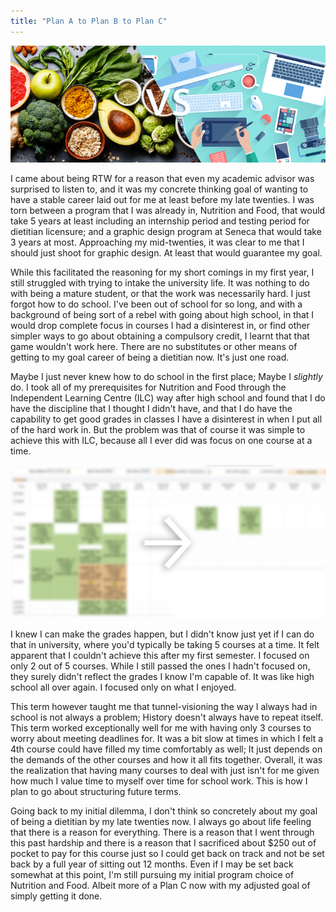```yaml
---
title: "Plan A to Plan B to Plan C"
---
```


![Header](./verses.png)

I came about being RTW for a reason that even my academic advisor was surprised to listen to, and it was my concrete thinking goal of wanting to have a stable career laid out for me at least before my late twenties. I was torn between a program that I was already in, Nutrition and Food, that would take 5 years at least including an internship period and testing period for dietitian licensure; and a graphic design program at Seneca that would take 3 years at most. Approaching my mid-twenties, it was clear to me that I should just shoot for graphic design. At least that would guarantee my goal.

While this facilitated the reasoning for my short comings in my first year, I still struggled with trying to intake the university life. It was nothing to do with being a mature student, or that the work was necessarily hard. I just forgot how to do school. I've been out of school for so long, and with a background of being sort of a rebel with going about high school, in that I would drop complete focus in courses I had a disinterest in, or find other simpler ways to go about obtaining a compulsory credit, I learnt that that game wouldn't work here. There are no substitutes or other means of getting to my goal career of being a dietitian now. It's just one road.

Maybe I just never knew how to do school in the first place; Maybe I *slightly* do. I took all of my prerequisites for Nutrition and Food through the Independent Learning Centre (ILC) way after high school and found that I do have the discipline that I thought I didn't have, and that I do have the capability to get good grades in classes I have a disinterest in when I put all of the hard work in. But the problem was that of course it was simple to achieve this with ILC, because all I ever did was focus on one course at a time.

![Course Load](./ftpt.png)

I knew I can make the grades happen, but I didn't know just yet if I can do that in university, where you'd typically be taking 5 courses at a time. It felt apparent that I couldn't achieve this after my first semester. I focused on only 2 out of 5 courses. While I still passed the ones I hadn't focused on, they surely didn't reflect the grades I know I'm capable of. It was like high school all over again. I focused only on what I enjoyed.

This term however taught me that tunnel-visioning the way I always had in school is not always a problem; History doesn't always have to repeat itself. This term worked exceptionally well for me with having only 3 courses to worry about meeting deadlines for. It was a bit slow at times in which I felt a 4th course could have filled my time comfortably as well; It just depends on the demands of the other courses and how it all fits together. Overall, it was the realization that having many courses to deal with just isn't for me given how much I value time to myself over time for school work. This is how I plan to go about structuring future terms.

Going back to my initial dilemma, I don't think so concretely about my goal of being a dietitian by my late twenties now. I always go about life feeling that there is a reason for everything. There is a reason that I went through this past hardship and there is a reason that I sacrificed about $250 out of pocket to pay for this course just so I could get back on track and not be set back by a full year of sitting out 12 months. Even if I may be set back somewhat at this point, I'm still pursuing my initial program choice of Nutrition and Food. Albeit more of a Plan C now with my adjusted goal of simply getting it done.